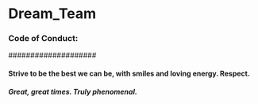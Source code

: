 # Dream_Team
### Code of Conduct: 
####################

#### Strive to be the best we can be, with smiles and loving energy. Respect. 

##### Great, great times. Truly phenomenal.
